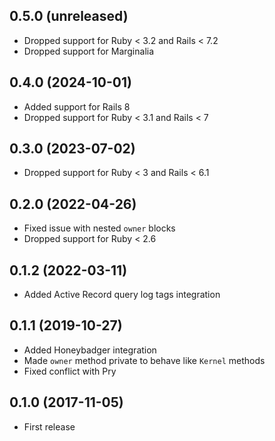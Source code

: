 ## 0.5.0 (unreleased)

- Dropped support for Ruby < 3.2 and Rails < 7.2
- Dropped support for Marginalia

## 0.4.0 (2024-10-01)

- Added support for Rails 8
- Dropped support for Ruby < 3.1 and Rails < 7

## 0.3.0 (2023-07-02)

- Dropped support for Ruby < 3 and Rails < 6.1

## 0.2.0 (2022-04-26)

- Fixed issue with nested `owner` blocks
- Dropped support for Ruby < 2.6

## 0.1.2 (2022-03-11)

- Added Active Record query log tags integration

## 0.1.1 (2019-10-27)

- Added Honeybadger integration
- Made `owner` method private to behave like `Kernel` methods
- Fixed conflict with Pry

## 0.1.0 (2017-11-05)

- First release
